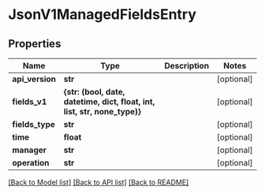 # JsonV1ManagedFieldsEntry


## Properties
Name | Type | Description | Notes
------------ | ------------- | ------------- | -------------
**api_version** | **str** |  | [optional] 
**fields_v1** | **{str: (bool, date, datetime, dict, float, int, list, str, none_type)}** |  | [optional] 
**fields_type** | **str** |  | [optional] 
**time** | **float** |  | [optional] 
**manager** | **str** |  | [optional] 
**operation** | **str** |  | [optional] 

[[Back to Model list]](../README.md#documentation-for-models) [[Back to API list]](../README.md#documentation-for-api-endpoints) [[Back to README]](../README.md)


